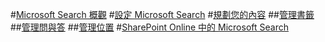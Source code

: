 #[Microsoft Search 概觀](overview-microsoft-search.md)
#[設定 Microsoft Search](setup-microsoft-search.md)
#[規劃您的內容](plan-your-content.md)
##[管理書籤](manage-bookmarks.md)
##[管理問與答](manage-qas.md)
##[管理位置](manage-locations.md)
#[SharePoint Online 中的 Microsoft Search](get-started-search-in-sharepoint-online.md)